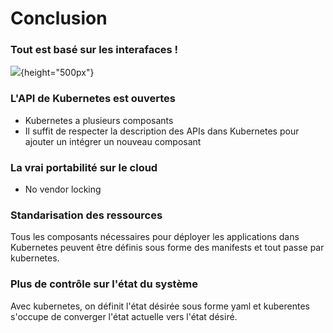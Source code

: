 
# Conclusion

### Tout est basé sur les interafaces !
![](images/kubernetes/architecture-2.png){height="500px"}

### L'API de Kubernetes est ouvertes
- Kubernetes a plusieurs composants
- Il suffit de respecter la description des APIs dans Kubernetes pour ajouter un intégrer un nouveau composant


### La vrai portabilité sur le cloud
- No vendor locking

### Standarisation des ressources
Tous les composants nécessaires pour déployer les applications dans Kubernetes peuvent être définis sous forme des manifests et tout passe par kubernetes.


### Plus de contrôle sur l'état du système
Avec kubernetes, on définit l'état désirée sous forme yaml et kuberentes s'occupe de converger l'état actuelle vers l'état désiré.



